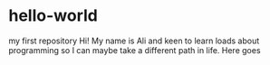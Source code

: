 # hello-world
my first repository
Hi! My name is Ali and keen to learn loads about programming so I can maybe take a different path in life. Here goes
